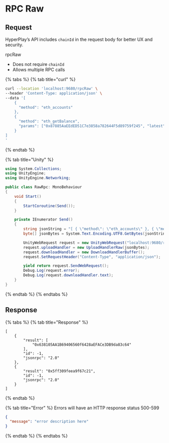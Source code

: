 # RPC Raw

## Request

HyperPlay’s API includes `chainId` in the request body for better UX and security.

rpcRaw

* Does not require `chainId`
* Allows multiple RPC calls

{% tabs %}
{% tab title="curl" %}
```bash
curl --location 'localhost:9680/rpcRaw' \
--header 'Content-Type: application/json' \
--data '[
    {
      "method": "eth_accounts"
    },
    {
      "method": "eth_getBalance",
      "params": ["0x87885AaEEdED51C7e3858a782644F5d89759f245", "latest"]
    }
]
'
```
{% endtab %}

{% tab title="Unity" %}
```csharp
using System.Collections;
using UnityEngine;
using UnityEngine.Networking;

public class RawRpc: MonoBehaviour
{
    void Start()
    {
        StartCoroutine(Send());
    }

    private IEnumerator Send()
    {
        string jsonString = "[ { \"method\": \"eth_accounts\" }, { \"method\": \"eth_getBalance\", \"params\": [\"0x87885AaEEdED51C7e3858a782644F5d89759f245\", \"latest\"] } ]";
        byte[] jsonBytes = System.Text.Encoding.UTF8.GetBytes(jsonString);

        UnityWebRequest request = new UnityWebRequest("localhost:9680/rpcRaw", "POST");
        request.uploadHandler = new UploadHandlerRaw(jsonBytes);
        request.downloadHandler = new DownloadHandlerBuffer();
        request.SetRequestHeader("Content-Type", "application/json");

        yield return request.SendWebRequest();
        Debug.Log(request.error);
        Debug.Log(request.downloadHandler.text);
    }
}

```
{% endtab %}
{% endtabs %}

## Response

{% tabs %}
{% tab title="Response" %}
```
[
    {
        "result": [
            "0x638105AA1B69406560f6428aEFACe3DB9da83c64"
        ],
        "id": -1,
        "jsonrpc": "2.0"
    },
    {
        "result": "0x5ff309feea9f67c21",
        "id": -1,
        "jsonrpc": "2.0"
    }
]
```
{% endtab %}

{% tab title="Error" %}
Errors will have an HTTP response status 500-599

```json
{
  "message": "error description here"
}
```
{% endtab %}
{% endtabs %}
